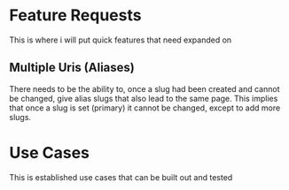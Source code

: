 Feature Requests
================
This is where i will put quick features that need expanded on

Multiple Uris (Aliases)
-----------------------
There needs to be the ability to, once a slug had been created and cannot be changed, give alias slugs 
that also lead to the same page.  This implies that once a slug is set (primary) it cannot be changed, 
except to add more slugs.


Use Cases
=========
This is established use cases that can be built out and tested
